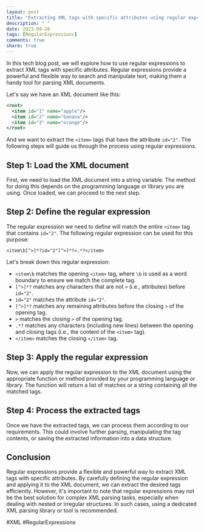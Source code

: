 ```yaml
---
layout: post
title: "Extracting XML tags with specific attributes using regular expressions"
description: " "
date: 2023-09-28
tags: [RegularExpressions]
comments: true
share: true
---
```


In this tech blog post, we will explore how to use regular expressions to extract XML tags with specific attributes. Regular expressions provide a powerful and flexible way to search and manipulate text, making them a handy tool for parsing XML documents.

Let's say we have an XML document like this:

```xml
<root>
  <item id="1" name="apple"/>
  <item id="2" name="banana"/>
  <item id="3" name="orange"/>
</root>
```

And we want to extract the `<item>` tags that have the attribute `id="2"`. The following steps will guide us through the process using regular expressions.

## Step 1: Load the XML document

First, we need to load the XML document into a string variable. The method for doing this depends on the programming language or library you are using. Once loaded, we can proceed to the next step.

## Step 2: Define the regular expression

The regular expression we need to define will match the entire `<item>` tag that contains `id="2"`. The following regular expression can be used for this purpose:

```
<item\b[^>]*?id="2"[^>]*?>.*?</item>
```

Let's break down this regular expression:

- `<item\b` matches the opening `<item>` tag, where `\b` is used as a word boundary to ensure we match the complete tag.
- `[^>]*?` matches any characters that are not `>` (i.e., attributes) before `id="2"`.
- `id="2"` matches the attribute `id="2"`.
- `[^>]*?` matches any remaining attributes before the closing `>` of the opening tag.
- `>` matches the closing `>` of the opening tag.
- `.*?` matches any characters (including new lines) between the opening and closing tags (i.e., the content of the `<item>` tag).
- `</item>` matches the closing `</item>` tag.

## Step 3: Apply the regular expression

Now, we can apply the regular expression to the XML document using the appropriate function or method provided by your programming language or library. The function will return a list of matches or a string containing all the matched tags.

## Step 4: Process the extracted tags

Once we have the extracted tags, we can process them according to our requirements. This could involve further parsing, manipulating the tag contents, or saving the extracted information into a data structure.

## Conclusion

Regular expressions provide a flexible and powerful way to extract XML tags with specific attributes. By carefully defining the regular expression and applying it to the XML document, we can extract the desired tags efficiently. However, it's important to note that regular expressions may not be the best solution for complex XML parsing tasks, especially when dealing with nested or irregular structures. In such cases, using a dedicated XML parsing library or tool is recommended.

#XML #RegularExpressions
